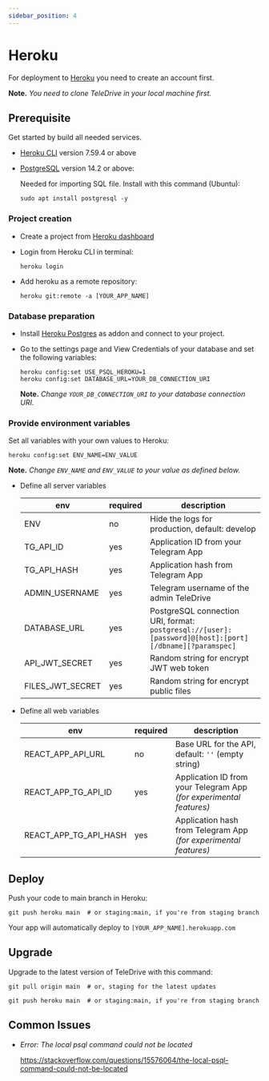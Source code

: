 ```yaml
---
sidebar_position: 4
---
```


# Heroku

For deployment to [Heroku](https://heroku.com/) you need to create an account first.

**Note.** *You need to clone TeleDrive in your local machine first.*

## Prerequisite

Get started by build all needed services.

- [Heroku CLI](https://devcenter.heroku.com/articles/heroku-cli) version 7.59.4 or above

- [PostgreSQL](https://www.postgresql.org/) version 14.2 or above:

  Needed for importing SQL file. Install with this command (Ubuntu):

  ```shell
  sudo apt install postgresql -y
  ```

### Project creation

- Create a project from [Heroku dashboard](https://dashboard.heroku.com/apps)
- Login from Heroku CLI in terminal:

  ```shell
  heroku login
  ```
- Add heroku as a remote repository:

  ```shell
  heroku git:remote -a [YOUR_APP_NAME]
  ```

### Database preparation

- Install [Heroku Postgres](https://elements.heroku.com/addons/heroku-postgresql) as addon and connect to your project.
- Go to the settings page and View Credentials of your database and set the following variables:

  ```shell
  heroku config:set USE_PSQL_HEROKU=1
  heroku config:set DATABASE_URL=YOUR_DB_CONNECTION_URI
  ```

  **Note.** *Change `YOUR_DB_CONNECTION_URI` to your database connection URI.*

### Provide environment variables

Set all variables with your own values to Heroku:

```shell
heroku config:set ENV_NAME=ENV_VALUE
```

**Note.** *Change `ENV_NAME` and `ENV_VALUE` to your value as defined below.*

- Define all server variables

  | env                    | required | description                                           |
  | ---------------------- | -------- | ----------------------------------------------------- |
  | ENV                    | no       | Hide the logs for production, default: develop        |
  | TG_API_ID              | yes      | Application ID from your Telegram App                 |
  | TG_API_HASH            | yes      | Application hash from Telegram App                    |
  | ADMIN_USERNAME         | yes      | Telegram username of the admin TeleDrive              |
  | DATABASE_URL           | yes      | PostgreSQL connection URI, format: `postgresql://[user]:[password]@[host]:[port][/dbname][?paramspec]` |
  | API_JWT_SECRET         | yes      | Random string for encrypt JWT web token               |
  | FILES_JWT_SECRET       | yes      | Random string for encrypt public files                |

- Define all web variables

  | env                   | required | description                                                       |
  | --------------------- | -------- | ----------------------------------------------------------------- |
  | REACT_APP_API_URL     | no       | Base URL for the API, default: `''` (empty string)                |
  | REACT_APP_TG_API_ID   | yes      | Application ID from your Telegram App *(for experimental features)* |
  | REACT_APP_TG_API_HASH | yes      | Application hash from Telegram App  *(for experimental features)*   |

## Deploy

Push your code to main branch in Heroku:

```shell
git push heroku main  # or staging:main, if you're from staging branch
```

Your app will automatically deploy to `[YOUR_APP_NAME].herokuapp.com`

## Upgrade

Upgrade to the latest version of TeleDrive with this command:

```shell
git pull origin main  # or, staging for the latest updates

git push heroku main  # or staging:main, if you're from staging branch
```

## Common Issues

- *Error: The local psql command could not be located*

  https://stackoverflow.com/questions/15576064/the-local-psql-command-could-not-be-located